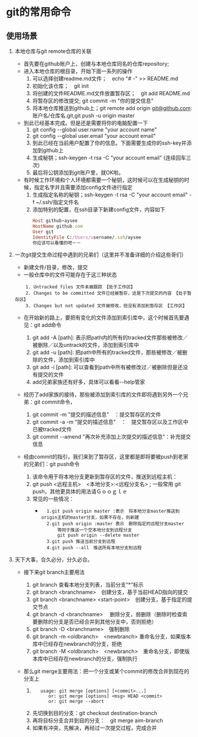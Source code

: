 # git的常用命令
## 使用场景
1. 本地仓库与git remote仓库的关联
    * 首先要在github账户上，创建与本地仓库同名的仓库repository;
    * 进入本地仓库的根目录，开始下面一系列的操作
        1. 可以选择创建readme.md文件；　echo "# -" >> README.md
        2. 初始化该仓库；　git init
        3. 将创建的文件README.md文件放置暂存区；　git add README.md
        4. 将暂存区的修改提交; git commit -m "你的提交信息"
        5. 将本地仓库推送到github上；git remote add origin git@github.com:账户名/仓库名.git,git push -u origin master
    * 到此已经基本完成。但是还是需要将你的电脑配置一下
        1. git config --global user.name "your account name"
        2. git config --global user.email "your account email"
        3. 到此已经在当前用户配置了你的信息。下面需要生成你的ssh-key并添加到github上
        4. 生成秘钥；ssh-keygen -t rsa -C "your account email" (连续回车三次)
        5. 最后将公钥添加到git账户里，就OK啦。
    * 有时候工作环境和个人环境都需要一个秘钥，这时候可以在生成秘钥的时候，指定名字并且需要添加config文件进行指定
        1. 生成指定名称的秘钥；ssh-keygen -t rsa -C "your account email" -f ~/.ssh/指定文件名
        2. 添加特别的配置，在ssh目录下新建config文件，内容如下
            ```ruby
            Host github-aysee
            HostName github.com
            User git
            IdentityFile C:/Users/username/.ssh/aysee
            你应该可以看懂的吧－－
            ```

2. 一次git提交生命过程中遇到的兄弟们（这里并不准备详细的介绍这些哥们）
    * 新建文件/目录，修改，提交
    * 一般仓库中的文件可能存在于这三种状态
    ```
        1. Untracked files 文件未被跟踪　【处于工作区】
        2. Changes to be committed 文件已经被暂存，这是下次提交的内容　【处于暂存区】
        3. Changes but not updated 文件被修改，但没有添加到暂存区　【工作区】
    ```
    * 在开始新的路上，要把有变化的文件添加到索引库中，这个时候首先要遇见：git add命令
        1. git add -A \[path]: 表示把path内的所有的tracked文件那些被修改／被删除／以及untrack的文件，添加到索引库中
        2. git add -u \[path]: 把path中所有的tracked文件，那些被修改／被删除的文件，添加到索引库中
        3. git add -i \[path]: 可以查看到path中所有被修改过／被删除但是还没有提交的文件
        4. add兄弟家族还有好多，具体可以看看--help管家
        
    * 经历了add家族的接待，那些被添加到索引库的文件即将遇到另外一个兄弟：git commit命令，
        1. git commit -m "提交的描述信息"　：提交暂存区的文件
        2. git commit -a -m "提交的描述信息"　：　提交暂存区以及工作区中已被tracked文件
        3. git commit --amend "再次补充添加上次提交的描述信息"：补充提交信息
    * 经由commit的指引，我们来到了暂存区，这里都是即将要被push到老家的兄弟们：git push命令
        1. 该命令用于将本地分支更新到暂存区的文件，推送到远程主机：
        2. git push \<远程主机>　\<本地分支>:\<远程分支名> ; 一般常用 git push，其他更具体的用法请Ｇｏｏｇｌｅ
        3. 常见的一些情况：
            * ```
                1.git push origin master :表示　将本地分支master推送到origin主机的master分支，如果不存在，则新建
                2.git push origin :master 表示　删除指定的远程分支master　
                    等同于推送一个空本地分支到远程分支
                    git push origin --delete master
                3.git push 推送当前分支到远程
                4.git push --all　推送所有本地分支到远程
                ```
      
3. 天下大事，合久必分，分久必合。
    * 接下来git branch主要用法
        1. git branch 查看本地分支列表，当前分支“*”标示
        2. git branch \<branchname>　创建分支，基于当前HEAD指向的提交
        3. git branch \<branchname> \<start-point>　创建分支，基于指定的提交节点
        4. git branch -d \<branchname> 　删除分支，弱删除（删除时检查索要删除的分支是否已经合并到其他分支中，否则拒绝）
        5. git branch -D \<branchname>　强制删除
        6. git branch -m \<oldbranch>　\<newbranch> 重命名分支，如果版本库中已经存在newbranch的分支，拒绝
        7. git branch -M \<oldbranch>　\<newbranch>　重命名分支，即使版本库中已经存在newbranch的分支，强制执行
        
    * 那么git merge主要用法：把一个分支或某个commit的修改合并到现在的分支上
        1. ```
              usage: git merge [options] [<commit>...]
                 or: git merge [options] <msg> HEAD <commit>
                 or: git merge --abort  
            ```
        2. 先切换到目的分支：git checkout destination-branch
        3. 再将目标分支合并到目的分支：　git merge aim-branch
        4. 如果有冲突，先解决，再经过一次提交过程，完成合并
        